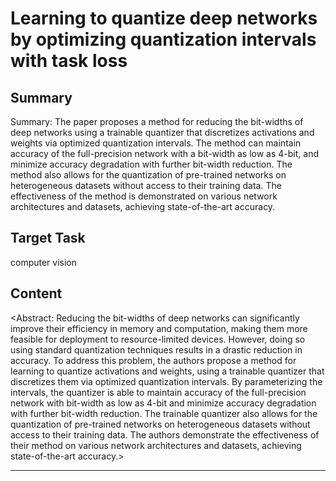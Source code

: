 # Learning to quantize deep networks by optimizing quantization intervals with task loss

## Summary

Summary: The paper proposes a method for reducing the bit-widths of deep networks using a trainable quantizer that discretizes activations and weights via optimized quantization intervals. The method can maintain accuracy of the full-precision network with a bit-width as low as 4-bit, and minimize accuracy degradation with further bit-width reduction. The method also allows for the quantization of pre-trained networks on heterogeneous datasets without access to their training data. The effectiveness of the method is demonstrated on various network architectures and datasets, achieving state-of-the-art accuracy.


## Target Task

computer vision

## Content

<Abstract: 
Reducing the bit-widths of deep networks can significantly improve their efficiency in memory and computation, making them more feasible for deployment to resource-limited devices. However, doing so using standard quantization techniques results in a drastic reduction in accuracy. To address this problem, the authors propose a method for learning to quantize activations and weights, using a trainable quantizer that discretizes them via optimized quantization intervals. By parameterizing the intervals, the quantizer is able to maintain accuracy of the full-precision network with bit-width as low as 4-bit and minimize accuracy degradation with further bit-width reduction. The trainable quantizer also allows for the quantization of pre-trained networks on heterogeneous datasets without access to their training data. The authors demonstrate the effectiveness of their method on various network architectures and datasets, achieving state-of-the-art accuracy.>



---

